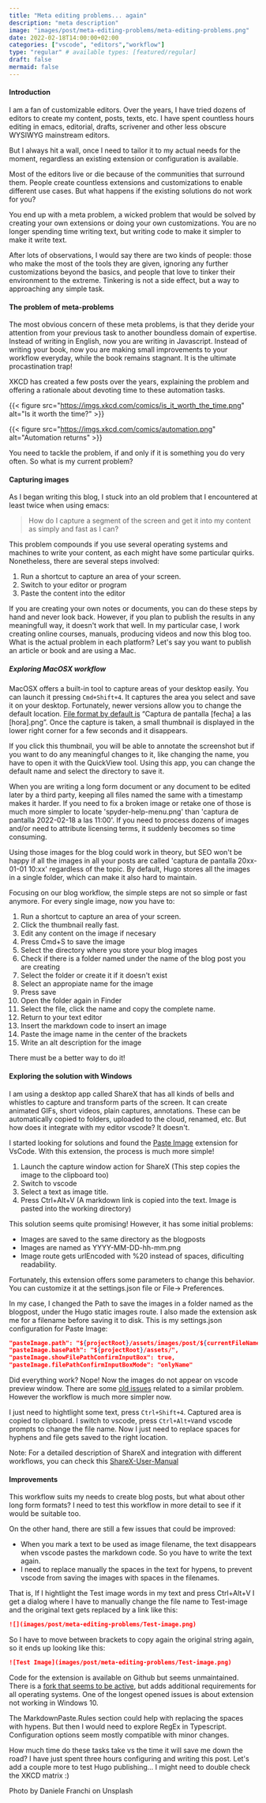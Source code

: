 ```yaml
---
title: "Meta editing problems... again"
description: "meta description"
image: "images/post/meta-editing-problems/meta-editing-problems.png"
date: 2022-02-18T14:00:00+02:00
categories: ["vscode", "editors","workflow"]
type: "regular" # available types: [featured/regular]
draft: false
mermaid: false
---
```


#### Introduction

I am a fan of customizable editors. Over the years, I have tried dozens of editors to create my content, posts, texts, etc. I have spent countless hours editing in emacs, editorial, drafts, scrivener and other less obscure WYSIWYG mainstream editors.

But I always hit a wall, once I need to tailor it to my actual needs for the moment, regardless an existing extension or configuration is available.

Most of the editors live or die because of the communities that surround them. People create countless extensions and customizations to enable different use cases. But what happens if the existing solutions do not work for you?

You end up with a meta problem, a wicked problem that would be solved by creating your own extensions or doing your own customizations. You are no longer spending time writing text, but writing code to make it simpler to make it write text.

After lots of observations, I would say there are two kinds of people: those who make the most of the tools they are given, ignoring any further customizations beyond the basics, and people that love to tinker their environment to the extreme. Tinkering is not a side effect, but a way to approaching any simple task.

#### The problem of meta-problems

The most obvious concern of these meta problems, is that they deride your attention from your previous task to another boundless domain of expertise. Instead of writing in English, now you are writing in Javascript. Instead of writing your book, now you are making small improvements to your workflow everyday, while the book remains stagnant. It is the ultimate procastination trap!

XKCD has created a few posts over the years, explaining the problem and offering a rationale about devoting time to these automation tasks.

{{< figure src="https://imgs.xkcd.com/comics/is_it_worth_the_time.png" alt="Is it worth the time?" >}}

{{< figure src="https://imgs.xkcd.com/comics/automation.png" alt="Automation returns" >}}

You need to tackle the problem, if and only if it is something you do very often. So what is my current problem?

#### Capturing images

As I began writing this blog, I stuck into an old problem that I encountered at least twice when using emacs:

> How do I capture a segment of the screen and get it into my content as simply and fast as I can?

This problem compounds if you use several operating systems and machines to write your content, as each might have some particular quirks. Nonetheless, there are several steps involved:

1. Run a shortcut to capture an area of your screen.
2. Switch to your editor or program
3. Paste the content into the editor

If you are creating your own notes or documents, you can do these steps by hand and never look back. However, if you plan to publish the results in any meaningfull way, it doesn't work that well. In my particular case, I work creating online courses, manuals, producing videos and now this blog too. What is the actual problem in each platform? Let's say you want to publish an article or book and are using a Mac.

##### Exploring MacOSX workflow

MacOSX offers a built-in tool to capture areas of your desktop easily. You can launch it pressing `Cmd+Shift+4`. It captures the area you select and save it on your desktop. Fortunately, newer versions allow you to change the default location. [File format by default is](https://support.apple.com/es-es/HT201361) “Captura de pantalla [fecha] a las [hora].png”. Once the capture is taken, a small thumbnail is displayed in the lower right corner for a few seconds and it disappears.

If you click this thumbnail, you will be able to annotate the screenshot but if you want to do any meaningful changes to it, like changing the name, you have to open it with the QuickView tool. Using this app, you can change the default name and select the directory to save it.

When you are writing a long form document or any document to be edited later by a third party, keeping all files named the same with a timestamp makes it harder. If you need to fix a broken image or retake one of those is much more simpler to locate 'spyder-help-menu.png' than 'captura de pantalla 2022-02-18 a las 11:00'. If you need to process dozens of images and/or need to attribute licensing terms, it suddenly becomes so time consuming.

Using those images for the blog could work in theory, but SEO won't be happy if all the images in all your posts are called 'captura de pantalla 20xx-01-01 10:xx' regardless of the topic. By default, Hugo stores all the images in a single folder, which can make it also hard to maintain.

Focusing on our blog workflow, the simple steps are not so simple or fast anymore. For every single image, now you have to:

1. Run a shortcut to capture an area of your screen.
2. Click the thumbnail really fast.
3. Edit any content on the image if necesary
4. Press Cmd+S to save the image
5. Select the directory where you store your blog images
6. Check if there is a folder named under the name of the blog post you are creating
7. Select the folder or create it if it doesn't exist
8. Select an appropiate name for the image
9. Press save
10. Open the folder again in Finder
11. Select the file, click the name and copy the complete name.
12. Return to your text editor
13. Insert the markdown code to insert an image
14. Paste the image name in the center of the brackets
15. Write an alt description for the image

There must be a better way to do it!

#### Exploring the solution with Windows

I am using a desktop app called ShareX that has all kinds of bells and whistles to capture and transform parts of the screen. It can create animated GIFs, short videos, plain captures, annotations. These can be automatically copied to folders, uploaded to the cloud, renamed, etc. But how does it integrate with my editor vscode? It doesn't.

I started looking for solutions and found the [Paste Image](https://marketplace.visualstudio.com/items?itemName=mushan.vscode-paste-image) extension for VsCode. With this extension, the process is much more simple!

1. Launch the capture window action for ShareX (This step copies the image to the clipboard too)
2. Switch to vscode
3. Select a text as image title.
4. Press Ctrl+Alt+V (A markdown link is copied into the text. Image is pasted into the working directory)

This solution seems quite promising! However, it has some initial problems:

- Images are saved to the same directory as the blogposts
- Images are named as YYYY-MM-DD-hh-mm.png
- Image route gets urlEncoded with %20 instead of spaces, dificulting readability.

Fortunately, this extension offers some parameters to change this behavior. You can customize it at the settings.json file or File-> Preferences.

In my case, I changed the Path to save the images in a folder named as the blogpost, under the Hugo static images route. I also made the extension ask me for a filename before saving it to disk. This is my settings.json configuration for Paste Image:

```json
"pasteImage.path": "${projectRoot}/assets/images/post/${currentFileNameWithoutExt}",
"pasteImage.basePath": "${projectRoot}/assets/",
"pasteImage.showFilePathConfirmInputBox": true,
"pasteImage.filePathConfirmInputBoxMode": "onlyName"
```

Did everything work? Nope! Now the images do not appear on vscode preview window. There are some [old issues](https://github.com/microsoft/vscode/issues/84728) related to a similar problem. However the workflow is much more simpler now.

I just need to hightlight some text, press `Ctrl+Shift+4`. Captured area is copied to clipboard. I switch to vscode, press `Ctrl+Alt+V`and vscode prompts to change the file name. Now I just need to replace spaces for hyphens and file gets saved to the right location.

Note: For a detailed description of ShareX and integration with different workflows, you can check this [ShareX-User-Manual](https://anacondapython.gitbooks.io/sharex-user-manual/content/)

#### Improvements

This workflow suits my needs to create blog posts, but what about other long form formats? I need to test this workflow in more detail to see if it would be suitable too.

On the other hand, there are still a few issues that could be improved:

- When you mark a text to be used as image filename, the text disappears when vscode pastes the markdown code. So you have to write the text again.
- I need to replace manually the spaces in the text for hypens, to prevent vscode from saving the images with spaces in the filenames.

That is, If I hightlight the Test image words in my text and press Ctrl+Alt+V I get a dialog where I have to manually change the file name to Test-image and the original text gets replaced by a link like this:

```markdown
![](images/post/meta-editing-problems/Test-image.png)
```

So I have to move between brackets to copy again the original string again, so it ends up looking like this:

```markdown
![Test Image](images/post/meta-editing-problems/Test-image.png)
```

Code for the extension is available on Github but seems unmaintained. There is a [fork that seems to be active](https://github.com/telesoho/vscode-markdown-paste-image), but adds additional requirements for all operating systems. One of the longest opened issues is about extension not working in Windows 10.

The MarkdownPaste.Rules section could help with replacing the spaces with hypens. But then I would need to explore RegEx in Typescript. Configuration options seem mostly compatible with minor changes.

How much time do these tasks take vs the time it will save me down the road? I have just spent three hours configuring and writing this post. Let's add a couple more to test Hugo publishing... I might need to double check the XKCD matrix :)

Photo by Daniele Franchi on Unsplash
